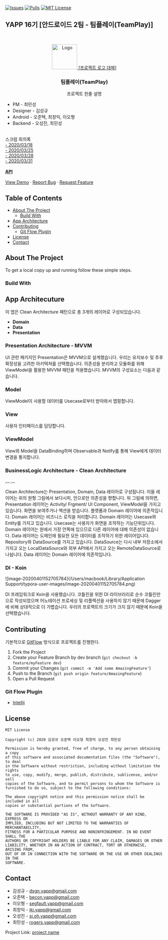 [![Issues][issues-shield]][issues-url]
[![Pulls][pulls-shield]][pulls-url]
[![MIT License][license-shield]][license-url]

## YAPP 16기 [안드로이드 2팀 - 팀플레이(TeamPlay)]

<br />
<p align="center">
  <a href="https://github.com/github_username/repo">
    <img src="images/logo.png" alt="Logo" width="80" height="80">
    [프로젝트 로고 대체]
  </a>

  <h3 align="center">팀플레이(TeamPlay)</h3>

  <p align="center">
    프로젝트 한줄 설명
    <ul>
        <li>PM - 최민성</li>
        <li>Designer - 김성규</li>
        <li>Android - 오준택, 최창익, 이오형</li>
        <li>Backend - 오성진, 최민성</li>
    </ul>
    <br />
    스크럼 회의록<br>
    <a href="https://docs.google.com/document/d/1AwAr7X_wwrbUWcQipvEMq6PF71IJJzm3U0lVygvCdD0/edit">- 2020/03/18</a><br>
    <a href="https://docs.google.com/document/d/1k7en4Bh3_725r84Ec62UktykB5owpzijEYQ6GpFoBY8/edit#">- 2020/03/25</a><br>
    <a href="https://docs.google.com/document/d/1ZzF5moWa2PcaX6NZF-YfGRRNO5HfYCOwkdiCYC7VSqo/edit">- 2020/03/28</a><br>
    <a href="https://docs.google.com/document/d/1LU_6dQeyIGKo3tyJOiEmIRVc2p3LwNJtBpQLHUNIaRQ/edit">- 2020/03/31</a><br>
    <br />
    <a href="https://github.com/github_username/repo"><strong>API</strong></a>
    <br />
    <br />
    <a href="https://github.com/YAPP-16th/Team_Android_2_Client">View Demo</a>
        ·
        <a href="https://github.com/YAPP-16th/Team_Android_2_Backend/issues/new?template=bug_report.md">Report Bug</a>
        ·
        <a href="https://github.com/YAPP-16th/Team_Android_2_Backend/issues/new?template=future_request.md">Request Feature</a>
  </p>
</p>

<!-- TABLE OF CONTENTS -->
## Table of Contents

* [About The Project](#about-the-project)
    * [Build With](#build-with)
* [App Architecture](#app-architecture)
* [Contributing](#contributing)
    * [Git Flow Plugin](#git-flow-plugin)
* [License](#license)
* [Contact](#contact)

## About The Project

To get a local copy up and running follow these simple steps.

### Build With

<!-- App Architecture -->
## App Architecuture

이 앱은 Clean Architecture 패턴으로 총 3개의 레이어로 구성되있습니다.

- **Domain**
- **Data**
- **Presentation**

### Presentation Architecture - MVVM

UI 관련 패키지인 Presentation은 MVVM으로 설계했습니다.
우리는 유지보수 및 추후 확장성을 고려한 아키텍쳐를 선택했습니다. 의존성을 분리하고 모듈화를 위해 ViewModel을 활용한 MVVM 패턴을 적용했습니다.
MVVM의 구성요소는 다음과 같습니다.

### Model
ViewModel이 사용할 데이터를 Usecase로부터 받아와서 맵핑합니다.

### View
사용자 인터페이스를 담당합니다.

### ViewModel
View와 Model을 DataBinding하며 Observable과 Notify를 통해 View에게 데이터 변경을 통지합니다.

### BusinessLogic Architecture - Clean Architecture

<img src="https://blog.cleancoder.com/uncle-bob/images/2012-08-13-the-clean-architecture/CleanArchitecture.jpg" alt="img" style="zoom:33%;" />

<img src="https://user-images.githubusercontent.com/37705123/78164819-57c19c00-7485-11ea-94fb-ef8e904abb0d.png" alt="img" style="zoom:33%;" />

Clean Architecture는 Presentation, Domain, Data 레이어로 구성됩니다. 이들 레이어는 위의 원형 그림에서 보다시피, 안으로만 의존성을 향합니다.
위 그림에 의하면, Presentation 레이어는 Activity/ Frgment/ UI Component, ViewModel을 가지고 있습니다.
화면을 보여주거나 액션을 받습니다. 플랫폼과 Domain 레이어에 의존적입니다.
Domain 레이어는 비즈니스 로직을 처리합니다. Domain 레이어는 Usecase와 Entity를 가지고 있습니다.
Usecase는 사용자가 화면을 조작하는 기능단위입니다. Domain 레이어는 원에서 가장 안쪽에 있으므로 다른 레이어에 대해 의존성이 없습니다.
Data 레이어는 도메인에 필요한 모든 데이터를 조작하기 위한 레이어입니다. Repository와 DataSource를 가지고 있습니다.
DataSource는 다시 내부 저장소에서 가지고 오는 LocalDataSource와 외부 API에서 가지고 오는 RemoteDataSource로 나뉩니다.
Data 레이어는 Domain 레이어에 의존적입니다.

### DI - Koin

![image-20200401152705784](/Users/macbook/Library/Application Support/typora-user-images/image-20200401152705784.png)

DI 프레임워크로 Koin을 사용했습니다. 코틀린을 위한 DI 라이브러리로 순수 코틀린만으로 작성되었으며
어노테이션 프로세싱 및 리플렉션을 사용하지 않기 때문에 Dagger에 비해 상대적으로 더 가볍습니다.
우리의 프로젝트의 크기가 크지 않기 때문에 Koin을 선택했습니다.

<!-- CONTRIBUTING -->
## Contributing

기본적으로 [GitFlow](https://danielkummer.github.io/git-flow-cheatsheet/index.ko_KR.html) 방식으로 프로젝트를 진행한다.

1. Fork the Project
2. Create your Feature Branch by dev branch (`git checkout -b feature/myFeature dev`)
3. Commit your Changes (`git commit -m 'Add some AmazingFeature'`)
4. Push to the Branch (`git push origin feature/AmazingFeature`)
5. Open a Pull Request

### Git Flow Plugin
- [Intellij](https://plugins.jetbrains.com/plugin/7315-git-flow-integration)


<!-- LICENSE -->
## License

```
MIT License

Copyright (c) 2020 김성규 오준택 이오형 최창익 오성진 최민성

Permission is hereby granted, free of charge, to any person obtaining a copy
of this software and associated documentation files (the "Software"), to deal
in the Software without restriction, including without limitation the rights
to use, copy, modify, merge, publish, distribute, sublicense, and/or sell
copies of the Software, and to permit persons to whom the Software is
furnished to do so, subject to the following conditions:

The above copyright notice and this permission notice shall be included in all
copies or substantial portions of the Software.

THE SOFTWARE IS PROVIDED "AS IS", WITHOUT WARRANTY OF ANY KIND, EXPRESS OR
IMPLIED, INCLUDING BUT NOT LIMITED TO THE WARRANTIES OF MERCHANTABILITY,
FITNESS FOR A PARTICULAR PURPOSE AND NONINFRINGEMENT. IN NO EVENT SHALL THE
AUTHORS OR COPYRIGHT HOLDERS BE LIABLE FOR ANY CLAIM, DAMAGES OR OTHER
LIABILITY, WHETHER IN AN ACTION OF CONTRACT, TORT OR OTHERWISE, ARISING FROM,
OUT OF OR IN CONNECTION WITH THE SOFTWARE OR THE USE OR OTHER DEALINGS IN THE
SOFTWARE.
```



<!-- CONTACT -->
## Contact

- 김성규 - dsgn.yapp@gmail.com
- 오준택 - becon.yapp@gmail.com
- 이오형 - segfault.yapp@gmail.com
- 최창익 - iki.yapp@gmail.com
- 오성진 - sj.oh.yapp@gmail.com
- 최민성 - rogers.yapp@gmail.com

Project Link: [project name](https://github.com/YAPP-16th/Team_Android_2_Backend)


<!-- MARKDOWN LINKS & IMAGES -->
<!-- https://www.markdownguide.org/basic-syntax/#reference-style-links -->
[issues-shield]: https://img.shields.io/github/issues/YAPP-16th/Team_Android_2_Client
[issues-url]: https://github.com/YAPP-16th/Team_Android_2_Client/issues
[pulls-shield]: https://img.shields.io/github/issues-pr/YAPP-16th/Team_Android_2_Client
[pulls-url]: https://github.com/YAPP-16th/Team_Android_2_Client/pulls
[license-shield]: https://img.shields.io/github/license/YAPP-16th/Team_Android_2_Client
[license-url]: https://github.com/YAPP-16th/Team_Android_2_Backend/blob/master/LICENSE.txt
